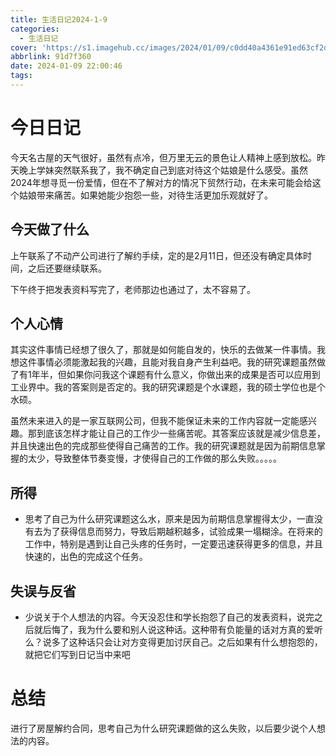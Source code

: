 ```yaml
---
title: 生活日记2024-1-9
categories:
  - 生活日记
cover: 'https://s1.imagehub.cc/images/2024/01/09/c0dd40a4361e91ed63cf2d474a90b433.jpeg'
abbrlink: 91d7f360
date: 2024-01-09 22:00:46
tags:
---
```


# 今日日记

今天名古屋的天气很好，虽然有点冷，但万里无云的景色让人精神上感到放松。昨天晚上学妹突然联系我了，我不确定自己到底对待这个姑娘是什么感受。虽然2024年想寻觅一份爱情，但在不了解对方的情况下贸然行动，在未来可能会给这个姑娘带来痛苦。如果她能少抱怨一些，对待生活更加乐观就好了。

## 今天做了什么
上午联系了不动产公司进行了解约手续，定的是2月11日，但还没有确定具体时间，之后还要继续联系。

下午终于把发表资料写完了，老师那边也通过了，太不容易了。

## 个人心情
其实这件事情已经想了很久了，那就是如何能自发的，快乐的去做某一件事情。我想这件事情必须能激起我的兴趣，且能对我自身产生利益吧。我的研究课题虽然做了有1年半，但如果你问我这个课题有什么意义，你做出来的成果是否可以应用到工业界中。我的答案则是否定的。我的研究课题是个水课题，我的硕士学位也是个水硕。

虽然未来进入的是一家互联网公司，但我不能保证未来的工作内容就一定能感兴趣。那到底该怎样才能让自己的工作少一些痛苦呢。其答案应该就是减少信息差，并且快速出色的完成那些使得自己痛苦的工作。我的研究课题就是因为前期信息掌握的太少，导致整体节奏变慢，才使得自己的工作做的那么失败。。。。。

## 所得
- 思考了自己为什么研究课题这么水，原来是因为前期信息掌握得太少，一直没有去为了获得信息而努力，导致后期越积越多，试验成果一塌糊涂。在将来的工作中，特别是遇到让自己头疼的任务时，一定要迅速获得更多的信息，并且快速的，出色的完成这个任务。

## 失误与反省
- 少说关于个人想法的内容。今天没忍住和学长抱怨了自己的发表资料，说完之后就后悔了，我为什么要和别人说这种话。这种带有负能量的话对方真的爱听么？说多了这种话只会让对方变得更加讨厌自己。之后如果有什么想抱怨的，就把它们写到日记当中来吧

# 总结
进行了房屋解约合同，思考自己为什么研究课题做的这么失败，以后要少说个人想法的内容。

